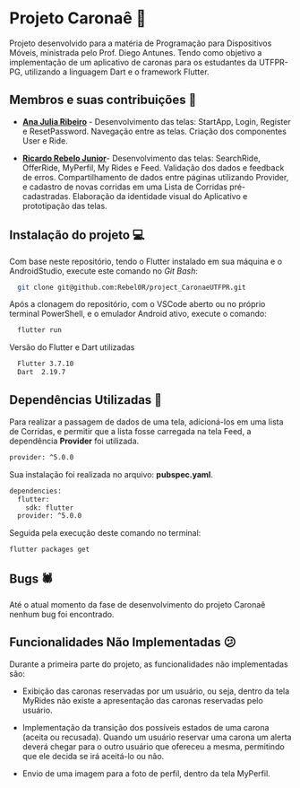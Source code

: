 
# **Projeto Caronaê 🚕**


Projeto desenvolvido para a matéria de Programação para Dispositivos Móveis, ministrada pelo Prof. Diego Antunes. Tendo como objetivo a implementação de um aplicativo de caronas para os estudantes da UTFPR-PG, utilizando a linguagem Dart e o framework Flutter.


## Membros e suas contribuições 📝

- **[Ana Julia Ribeiro](https://github.com/anajuliaribeiro)**  - Desenvolvimento das telas: StartApp, Login, Register e ResetPassword. Navegação entre as telas. Criação dos componentes User e Ride.

- **[Ricardo Rebelo Junior](https://github.com/Rebel0R)**-  Desenvolvimento das telas: SearchRide, OfferRide, MyPerfil, My Rides e Feed. Validação dos dados e feedback de erros. Compartilhamento de dados entre páginas utilizando Provider, e cadastro de novas corridas em uma Lista de Corridas pré-cadastradas. Elaboração da identidade visual do Aplicativo e prototipação das telas.



## Instalação do projeto 💻

Com base neste repositório, tendo o Flutter instalado em sua máquina e o AndroidStudio, execute este comando no *Git Bash*:

```bash
  git clone git@github.com:Rebel0R/project_CaronaeUTFPR.git
```

Após a clonagem do repositório, com o VSCode aberto ou no próprio terminal PowerShell, e o emulador Android ativo, execute o comando:
```bash
  flutter run
```

Versão do Flutter e Dart utilizadas
```bash
  Flutter 3.7.10
  Dart  2.19.7
```

## Dependências Utilizadas 📜

Para realizar a passagem de dados de uma tela, adicioná-los em uma lista de Corridas, e permitir que a lista fosse carregada na tela Feed, a dependência **Provider** foi utilizada.

```bash
provider: ^5.0.0
```

Sua instalação foi realizada no arquivo: **pubspec.yaml**.

```bash
dependencies:
  flutter:
    sdk: flutter
  provider: ^5.0.0
```

Seguida pela execução deste comando no terminal:
```bash
flutter packages get 
```


## Bugs 🕷

Até o atual momento da fase de desenvolvimento do projeto Caronaê nenhum bug foi encontrado.


## Funcionalidades Não Implementadas 😕
Durante a primeira parte do projeto, as funcionalidades não implementadas são:

- Exibição das caronas reservadas por um usuário, ou seja, dentro da tela MyRides não existe a apresentação das caronas reservadas pelo usuário.

- Implementação da transição dos possíveis estados de uma carona (aceita ou recusada). Quando um usuário reservar uma carona um alerta deverá chegar para o outro usuário que ofereceu a mesma, permitindo que ele decida se irá aceitá-lo ou não.

- Envio de uma imagem para a foto de perfil, dentro da tela MyPerfil.

